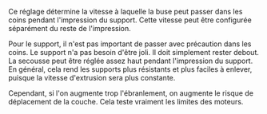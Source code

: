 Ce réglage détermine la vitesse à laquelle la buse peut passer dans les coins pendant l'impression du support. Cette vitesse peut être configurée séparément du reste de l'impression.

Pour le support, il n'est pas important de passer avec précaution dans les coins. Le support n'a pas besoin d'être joli. Il doit simplement rester debout. La secousse peut être réglée assez haut pendant l'impression du support. En général, cela rend les supports plus résistants et plus faciles à enlever, puisque la vitesse d'extrusion sera plus constante.

Cependant, si l'on augmente trop l'ébranlement, on augmente le risque de déplacement de la couche. Cela teste vraiment les limites des moteurs.
